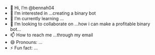 - 👋 Hi, I’m @bennah04
- 👀 I’m interested in ...creating a binary bot
- 🌱 I’m currently learning ...
- 💞️ I’m looking to collaborate on ...how i can make a profitable binary bot... 
- 📫 How to reach me ...through my email
- 😄 Pronouns: ...
- ⚡ Fun fact: ...

<!---
bennah04/bennah04 is a ✨ special ✨ repository because its `README.md` (this file) appears on your GitHub profile.
You can click the Preview link to take a look at your changes.
--->
